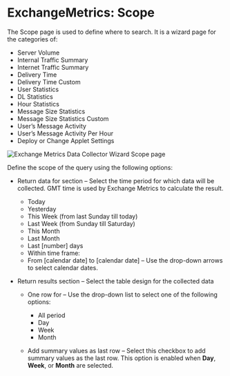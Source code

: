 # ExchangeMetrics: Scope

The Scope page is used to define where to search. It is a wizard page for the categories of:

- Server Volume
- Internal Traffic Summary
- Internet Traffic Summary
- Delivery Time
- Delivery Time Custom
- User Statistics
- DL Statistics
- Hour Statistics
- Message Size Statistics
- Message Size Statistics Custom
- User’s Message Activity
- User’s Message Activity Per Hour
- Deploy or Change Applet Settings

![Exchange Metrics Data Collector Wizard Scope page](/img/product_docs/activitymonitor/config/activedirectory/scope.webp)

Define the scope of the query using the following options:

- Return data for section – Select the time period for which data will be collected. GMT time is
  used by Exchange Metrics to calculate the result.

    - Today
    - Yesterday
    - This Week (from last Sunday till today)
    - Last Week (from Sunday till Saturday)
    - This Month
    - Last Month
    - Last [number] days
    - Within time frame:
    - From [calendar date] to [calendar date] – Use the drop-down arrows to select calendar dates.

- Return results section – Select the table design for the collected data

    - One row for – Use the drop-down list to select one of the following options:

        - All period
        - Day
        - Week
        - Month

    - Add summary values as last row – Select this checkbox to add summary values as the last row.
      This option is enabled when **Day**, **Week**, or **Month** are selected.
